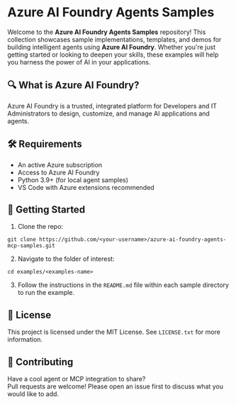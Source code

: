 # Azure AI Foundry Agents Samples

Welcome to the **Azure AI Foundry Agents Samples** repository! This collection showcases sample implementations, templates, and demos for building intelligent agents using **Azure AI Foundry**. Whether you're just getting started or looking to deepen your skills, these examples will help you harness the power of AI in your applications.

## 🔍 What is Azure AI Foundry?

Azure AI Foundry is a trusted, integrated platform for Developers and IT Administrators to design, customize, and manage AI applications and agents.

## 🛠️ Requirements

- An active Azure subscription
- Access to Azure AI Foundry
- Python 3.9+ (for local agent samples)
- VS Code with Azure extensions recommended

## 🚀 Getting Started

1. Clone the repo:
```
git clone https://github.com/<your-username>/azure-ai-foundry-agents-mcp-samples.git
```

2. Navigate to the folder of interest:
```
cd examples/<examples-name>
```

3. Follow the instructions in the `README.md` file within each sample directory to run the example.

## 📄 License

This project is licensed under the MIT License. See `LICENSE.txt` for more information.

## 🙌 Contributing

Have a cool agent or MCP integration to share?  
Pull requests are welcome! Please open an issue first to discuss what you would like to add.
